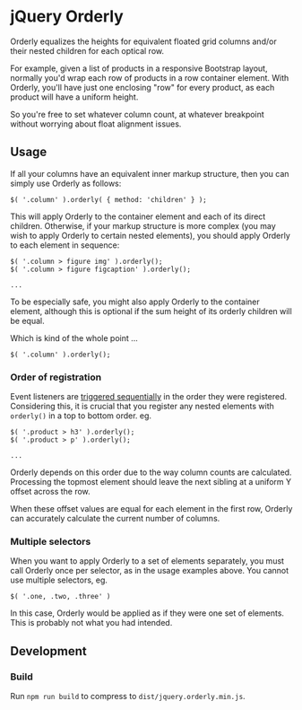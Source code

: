 jQuery Orderly
==============

Orderly equalizes the heights for equivalent floated grid columns and/or their
nested children for each optical row.

For example, given a list of products in a responsive Bootstrap layout,
normally you'd wrap each row of products in a row container element. With
Orderly, you'll have just one enclosing "row" for every product, as each
product will have a uniform height.

So you're free to set whatever column count, at whatever breakpoint without
worrying about float alignment issues.


Usage
-----

If all your columns have an equivalent inner markup structure, then you can
simply use Orderly as follows:

    $( '.column' ).orderly( { method: 'children' } );

This will apply Orderly to the container element and each of its direct
children. Otherwise, if your markup structure is more complex (you may wish
to apply Orderly to certain nested elements), you should apply Orderly to each
element in sequence:

    $( '.column > figure img' ).orderly();
    $( '.column > figure figcaption' ).orderly();

    ...

To be especially safe, you might also apply Orderly to the container element,
although this is optional if the sum height of its orderly children will be
equal.

Which is kind of the whole point ...

    $( '.column' ).orderly();


### Order of registration

Event listeners are [triggered sequentially][001] in the order they were
registered. Considering this, it is crucial that you register any nested
elements with `orderly()` in a top to bottom order. eg.

    $( '.product > h3' ).orderly();
    $( '.product > p' ).orderly();

    ...

Orderly depends on this order due to the way column counts are calculated.
Processing the topmost element should leave the next sibling at a uniform Y
offset across the row.

When these offset values are equal for each element in the first row, Orderly
can accurately calculate the current number of columns.


[001]: http://www.w3.org/TR/DOM-Level-3-Events/#event-flow


### Multiple selectors

When you want to apply Orderly to a set of elements separately, you must call
Orderly once per selector, as in the usage examples above. You cannot use
multiple selectors, eg.

    $( '.one, .two, .three' )

In this case, Orderly would be applied as if they were one set of elements.
This is probably not what you had intended.


Development
-----------

### Build

Run `npm run build` to compress to `dist/jquery.orderly.min.js`.
